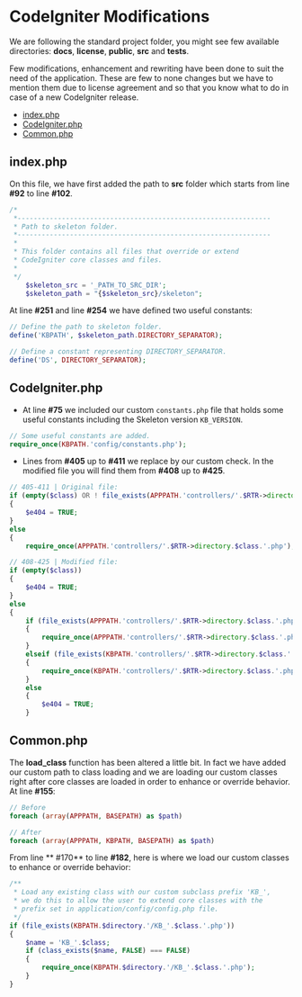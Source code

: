 # CodeIgniter Modifications

We are following the standard project folder, you might see few available directories: **docs**, **license**, **public**, **src** and **tests**.

Few modifications, enhancement and rewriting have been done to suit the need of the application. These are few to none changes but we have to mention them due to license agreement and so that you know what to do in case of a new CodeIgniter release.

* [index.php](#indexphp)
* [CodeIgniter.php](#codeigniterphp)
* [Common.php](#commonphp)

## index.php

On this file, we have first added the path to **src** folder which starts from line **#92** to line **#102**.
```php
/*
 *---------------------------------------------------------------
 * Path to skeleton folder.
 *---------------------------------------------------------------
 *
 * This folder contains all files that override or extend
 * CodeIgniter core classes and files.
 *
 */
    $skeleton_src = '_PATH_TO_SRC_DIR';
    $skeleton_path = "{$skeleton_src}/skeleton";
```
At line **#251** and line **#254** we have defined two useful constants:
```php
// Define the path to skeleton folder.
define('KBPATH', $skeleton_path.DIRECTORY_SEPARATOR);

// Define a constant representing DIRECTORY_SEPARATOR.
define('DS', DIRECTORY_SEPARATOR);
```

## CodeIgniter.php

* At line **#75** we included our custom `constants.php` file that holds some useful constants including the Skeleton version `KB_VERSION`. 
```php
// Some useful constants are added.
require_once(KBPATH.'config/constants.php');
```
* Lines from **#405** up to **#411** we replace by our custom check. In the modified file you will find them from **#408** up to **#425**.

```php
// 405-411 | Original file:
if (empty($class) OR ! file_exists(APPPATH.'controllers/'.$RTR->directory.$class.'.php'))
{
    $e404 = TRUE;
}
else
{
    require_once(APPPATH.'controllers/'.$RTR->directory.$class.'.php');

// 408-425 | Modified file:
if (empty($class))
{
    $e404 = TRUE;
}
else
{
    if (file_exists(APPPATH.'controllers/'.$RTR->directory.$class.'.php'))
    {
        require_once(APPPATH.'controllers/'.$RTR->directory.$class.'.php');
    }
    elseif (file_exists(KBPATH.'controllers/'.$RTR->directory.$class.'.php'))
    {
        require_once(KBPATH.'controllers/'.$RTR->directory.$class.'.php');
    }
    else
    {
        $e404 = TRUE;
    }
```

## Common.php

The **load_class** function has been altered a little bit. In fact we have added our custom path to class loading and we are loading our custom classes right after core classes are loaded in order to enhance or override behavior.
At line **#155**:

```php
// Before
foreach (array(APPPATH, BASEPATH) as $path)

// After
foreach (array(APPPATH, KBPATH, BASEPATH) as $path)
```

From line ** #170** to line **#182**, here is where we load our custom classes to enhance or override behavior:

```php
/**
 * Load any existing class with our custom subclass prefix 'KB_',
 * we do this to allow the user to extend core classes with the
 * prefix set in application/config/config.php file.
 */
if (file_exists(KBPATH.$directory.'/KB_'.$class.'.php'))
{
    $name = 'KB_'.$class;
    if (class_exists($name, FALSE) === FALSE)
    {
        require_once(KBPATH.$directory.'/KB_'.$class.'.php');
    }
}
```
